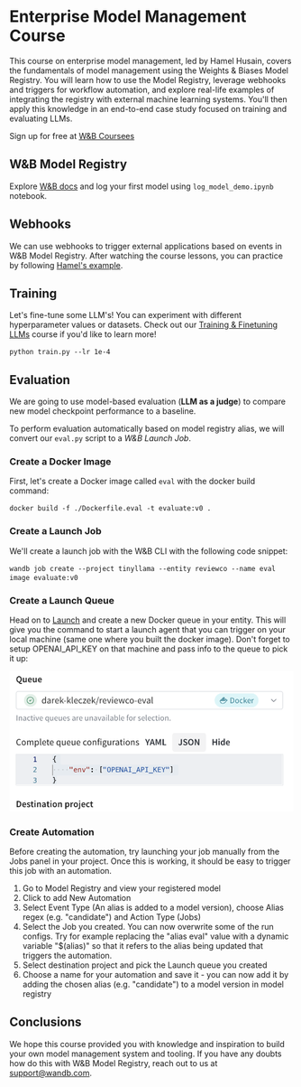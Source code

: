 # Enterprise Model Management Course

This course on enterprise model management, led by Hamel Husain, covers the fundamentals of model management using the Weights & Biases Model Registry. You will learn how to use the Model Registry, leverage webhooks and triggers for workflow automation, and explore real-life examples of integrating the registry with external machine learning systems. You'll then apply this knowledge in an end-to-end case study focused on training and evaluating LLMs.

Sign up for free at [W&B Coursees](https://www.wandb.courses/courses/enterprise-model-management)

## W&B Model Registry

Explore [W&B docs](https://docs.wandb.ai/guides/model_registry) and log your first model using `log_model_demo.ipynb` notebook. 

## Webhooks

We can use webhooks to trigger external applications based on events in W&B Model Registry. After watching the course lessons, you can practice by following [Hamel's example](https://github.com/hamelsmu/wandb-modal-webhook).

## Training

Let's fine-tune some LLM's! You can experiment with different hyperparameter values or datasets. Check out our [Training & Finetuning LLMs](https://www.wandb.courses/courses/training-fine-tuning-LLMs) course if you'd like to learn more!

```
python train.py --lr 1e-4
```

## Evaluation

We are going to use model-based evaluation (**LLM as a judge**) to compare new model checkpoint performance to a baseline.

To perform evaluation automatically based on model registry alias, we will convert our `eval.py` script to a *W&B Launch Job*. 

### Create a Docker Image

First, let's create a Docker image called `eval` with the docker build command:

```
docker build -f ./Dockerfile.eval -t evaluate:v0 .
```

### Create a Launch Job

We'll create a launch job with the W&B CLI with the following code snippet:

```
wandb job create --project tinyllama --entity reviewco --name eval image evaluate:v0
```

### Create a Launch Queue

Head on to [Launch]() and create a new Docker queue in your entity. This will give you the command to start a launch agent that you can trigger on your local machine (same one where you built the docker image). Don't forget to setup OPENAI_API_KEY on that machine and pass info to the queue to pick it up:

![Launch Queue Configuration](image.png)

### Create Automation

Before creating the automation, try launching your job manually from the Jobs panel in your project. Once this is working, it should be easy to trigger this job with an automation. 

1. Go to Model Registry and view your registered model
2. Click to add New Automation
3. Select Event Type (An alias is added to a model version), choose Alias regex (e.g. "candidate") and Action Type (Jobs)
4. Select the Job you created. You can now overwrite some of the run configs. Try for example replacing the "alias eval" value with a dynamic variable "$(alias)" so that it refers to the alias being updated that triggers the automation. 
5. Select destination project and pick the Launch queue you created
6. Choose a name for your automation and save it - you can now add it by adding the chosen alias (e.g. "candidate") to a model version in model registry

## Conclusions

We hope this course provided you with knowledge and inspiration to build your own model management system and tooling. If you have any doubts how do this with W&B Model Registry, reach out to us at [support@wandb.com](mailto:support@wandb.com). 

